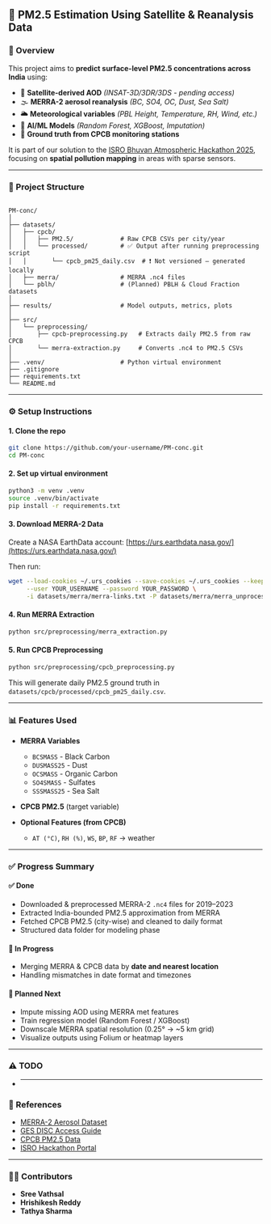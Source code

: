 ## 📌 PM2.5 Estimation Using Satellite & Reanalysis Data

### 🔬 Overview

This project aims to **predict surface-level PM2.5 concentrations across India** using:

- 🚀 **Satellite-derived AOD** _(INSAT-3D/3DR/3DS - pending access)_
- 🌫️ **MERRA-2 aerosol reanalysis** _(BC, SO4, OC, Dust, Sea Salt)_
- 🌥️ **Meteorological variables** _(PBL Height, Temperature, RH, Wind, etc.)_
- 🧠 **AI/ML Models** _(Random Forest, XGBoost, Imputation)_
- 📍 **Ground truth from CPCB monitoring stations**

It is part of our solution to the [ISRO Bhuvan Atmospheric Hackathon 2025](https://bhuvan-app1.nrsc.gov.in/isrohackathon2025/), focusing on **spatial pollution mapping** in areas with sparse sensors.

---

### 📁 Project Structure

```

PM-conc/
│
├── datasets/
│   ├── cpcb/
│   │   ├── PM2.5/             # Raw CPCB CSVs per city/year
│   │   └── processed/         # ✅ Output after running preprocessing script
│   │       └── cpcb_pm25_daily.csv  # ❗ Not versioned – generated locally
│   ├── merra/                 # MERRA .nc4 files
│   └── pblh/                  # (Planned) PBLH & Cloud Fraction datasets
│
├── results/                   # Model outputs, metrics, plots
│
├── src/
│   └── preprocessing/
│       ├── cpcb-preprocessing.py   # Extracts daily PM2.5 from raw CPCB
│       └── merra-extraction.py     # Converts .nc4 to PM2.5 CSVs
│
├── .venv/                     # Python virtual environment
├── .gitignore
├── requirements.txt
└── README.md

```

---

### ⚙️ Setup Instructions

#### 1. Clone the repo

```bash
git clone https://github.com/your-username/PM-conc.git
cd PM-conc
```

#### 2. Set up virtual environment

```bash
python3 -m venv .venv
source .venv/bin/activate
pip install -r requirements.txt
```

#### 3. Download MERRA-2 Data

Create a NASA EarthData account: [https://urs.earthdata.nasa.gov/](https://urs.earthdata.nasa.gov/)

Then run:

```bash
wget --load-cookies ~/.urs_cookies --save-cookies ~/.urs_cookies --keep-session-cookies \
     --user YOUR_USERNAME --password YOUR_PASSWORD \
     -i datasets/merra/merra-links.txt -P datasets/merra/merra_unprocessed
```

#### 4. Run MERRA Extraction

```bash
python src/preprocessing/merra_extraction.py
```

#### 5. Run CPCB Preprocessing

```bash
python src/preprocessing/cpcb_preprocessing.py
```

This will generate daily PM2.5 ground truth in `datasets/cpcb/processed/cpcb_pm25_daily.csv`.

---

### 📊 Features Used

- **MERRA Variables**

  - `BCSMASS` - Black Carbon
  - `DUSMASS25` - Dust
  - `OCSMASS` - Organic Carbon
  - `SO4SMASS` - Sulfates
  - `SSSMASS25` - Sea Salt

- **CPCB PM2.5** (target variable)
- **Optional Features (from CPCB)**

  - `AT (°C)`, `RH (%)`, `WS`, `BP`, `RF` → weather

---

### ✅ Progress Summary

#### ✅ Done

- Downloaded & preprocessed MERRA-2 `.nc4` files for 2019–2023
- Extracted India-bounded PM2.5 approximation from MERRA
- Fetched CPCB PM2.5 (city-wise) and cleaned to daily format
- Structured data folder for modeling phase

#### 🧠 In Progress

- Merging MERRA & CPCB data by **date and nearest location**
- Handling mismatches in date format and timezones

#### 🧠 Planned Next

- Impute missing AOD using MERRA met features
- Train regression model (Random Forest / XGBoost)
- Downscale MERRA spatial resolution (0.25° → \~5 km grid)
- Visualize outputs using Folium or heatmap layers

---

### ⚠️ TODO

- ***

### 📌 References

- [MERRA-2 Aerosol Dataset](https://gmao.gsfc.nasa.gov/reanalysis/MERRA-2/)
- [GES DISC Access Guide](https://disc.gsfc.nasa.gov/)
- [CPCB PM2.5 Data](https://app.cpcbccr.com/ccr/#/caaqm-dashboard/all-caaqm-data)
- [ISRO Hackathon Portal](https://bhuvan-app1.nrsc.gov.in/isrohackathon2025/)

---

### 🦆‍♂️ Contributors

- **Sree Vathsal**
- **Hrishikesh Reddy**
- **Tathya Sharma**
